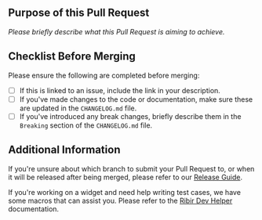 ## Purpose of this Pull Request

*Please briefly describe what this Pull Request is aiming to achieve.*

## Checklist Before Merging

Please ensure the following are completed before merging:
- [ ] If this is linked to an issue, include the link in your description.
- [ ] If you've made changes to the code or documentation, make sure these are updated in the `CHANGELOG.md` file.
- [ ] If you've introduced any break changes, briefly describe them in the `Breaking` section of the `CHANGELOG.md` file.

## Additional Information

If you're unsure about which branch to submit your Pull Request to, or when it will be released after being merged, please refer to our [Release Guide](./RELEASE.md).

If you're working on a widget and need help writing test cases, we have some macros that can assist you. Please refer to the [Ribir Dev Helper](https://docs.rs/ribir_dev_helper) documentation.